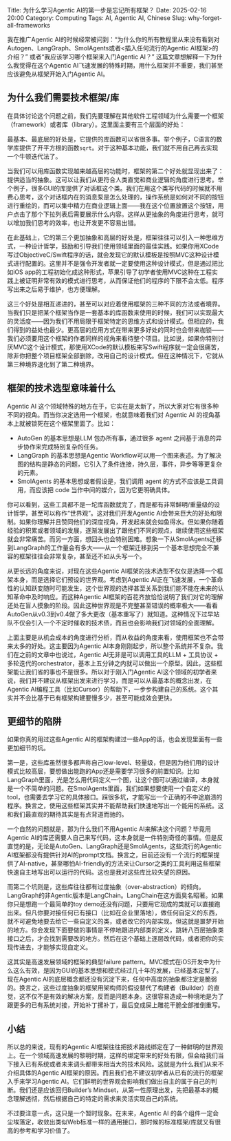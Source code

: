 Title: 为什么学习Agentic AI的第一步是忘记所有框架？
Date: 2025-02-16 20:00
Category: Computing
Tags: AI, Agentic AI, Chinese
Slug: why-forget-all-frameworks

我在推广Agentic AI的时候经常被问到：“为什么你的所有教程里从来没有看到对Autogen、LangGraph、SmolAgents或者<插入任何流行的Agentic AI框架>的介绍？” 或者“我应该学习哪个框架来入门Agentic AI？” 这篇文章想解释一下为什么我觉得在这个Agentic AI飞速发展的特殊时期，用什么框架并不重要，我们甚至应该避免从框架开始入门Agentic AI。

## 为什么我们需要技术框架/库

在具体讨论这个问题之前，我们先要理解在其他软件工程领域为什么需要一个框架（framework）或者库（library）。这里面主要有三个层面的好处：

最基本、最底层的好处是，它提供的库函数可以省很多事。举个例子，C语言的数学库提供了开平方根的函数`sqrt`。对于这种基本功能，我们就不用自己再去实现一个牛顿迭代法了。

当我们可以用库函数实现越来越高层的功能时，框架的第二个好处就显现出来了：提供适当的抽象。这可以让我们从更符合人类直觉和商业逻辑的角度进行思考。举个例子，很多GUI的库提供了对话框这个类。我们在用这个类写代码的时候就不用费心思考，这个对话框内在的消息泵是怎么处理的，操作系统是如何对不同的按钮进行重绘的，而可以集中精力在商业逻辑上面——我在这个位置放置这个按钮，用户点击了那个下拉列表后需要展示什么内容。这样从更抽象的角度进行思考，就可以增加我们思考的效率，也让开发更不容易出错。

在此基础上，它的第三个更加抽象和高层的好处是，框架往往可以引入一种思维方式，一种设计哲学，鼓励和引导我们使用领域里面的最佳实践。如果你用XCode写过ObjectiveC/Swift程序的话，就会发现它的默认模板是按照MVC这种设计模式进行配置的。这里并不是强令开发者就一定要使用这种设计模式，但是通过把比如iOS app的工程初始化成这种形式，苹果引导了初学者使用MVC这种在工程实践上被证明非常有效的模式进行思考，从而保证他们的程序的下限不会太低。程序写出来之后易于维护，也方便理解。

这三个好处是相互递进的，甚至可以对应着使用框架的三种不同的方法或者境界。当我们只是把某个框架当作是一套基本的库函数来使用的时候，我们可以实现最大的灵活度——因为我们不用局限于框架特定的思维方式和设计模式。但相应的，我们得到的益处也最少。更高层的应用方式在带来更多好处的同时也会带来枷锁——我们必须要用这个框架的作者同样的视角来看待整个项目。比如说，如果你特别讨厌MVC这个设计模式，那使用XCode的默认模板来写Swift程序就一定会很痛苦，除非你把整个项目框架全部删除，改用自己的设计模式。但在这种情况下，它就从第三种境界退化到了第二种境界。

## 框架的技术选型意味着什么

Agentic AI 这个领域特殊的地方在于，它实在是太新了，所以大家对它有很多种不同的视角。而当你决定选用一个框架，也就意味着我们对 Agentic AI 的视角基本上就被锁死在这个框架里面了。比如：

- AutoGen 的基本思想是LLM 包办所有事，通过很多 agent 之间基于消息的异步协作来完成特别复杂的任务。
- LangGraph 的基本思想是Agentic Workflow可以用一个图来表述。为了解决图的结构是静态的问题，它引入了条件连接，持久层，事件，异步等等更复杂的元素。
- SmolAgents 的基本思想或者假设是，我们调用 agent 的方式不应该是工具调用，而应该把 code 当作中间的媒介，因为它更明确具体。

你可以看到，这些工具都不是一坨库函数就完了，而是都有非常鲜明/重量级的设计哲学，甚至可以称作“世界观”。这对我们开发Agentic AI会带来巨大的好处和限制。如果你理解并且赞同他们的深度视角，开发起来就会如鱼得水。但如果你随着经验的积累或者领域的发展，逐渐发展出了跟他们不同的观点，继续使用这些框架就会非常痛苦。而另一方面，想回头也会特别困难。想象一下从SmolAgents迁移到LangGraph的工作量会有多大——从一个框架迁移到另一个基本思想完全不兼容的框架往往会非常复杂，甚至还不如从头写一个。

从更长远的角度来说，对现在这些Agentic AI框架的技术选型不仅仅是选择一个框架本身，而是选择它们预设的世界观。考虑到Agentic AI正在飞速发展，一个革命性的认知跃变随时可能发生，这个世界观的选择甚至关系到我们能不能在未来的认知革命中及时响应。而这种Agentic AI框架的百花齐放恰恰说明了我们对它的理解还处在盲人摸象的阶段。因此这种世界观是不完整甚至错误的概率极大——看看AutoGen从v0.3到v0.4做了多大更改（基本重写了）就知道。这种情况下过早站队不仅会引入一个不定时催收的技术债，而且也会影响我们对领域的全面理解。

上面主要是从机会成本的角度进行分析，而从收益的角度来看，使用框架也不会带来太多的好处。这主要因为Agentic AI本身刚刚起步，所以整个系统并不复杂。我们在之前的文章中也说过，Agentic AI无非是可以调用工具的LLM + 工具协议 + 多轮迭代的orchestrator，基本上五分钟之内就可以做出一个原型。因此，这些框架能让我们省的事也不是很多。所以对于刚入门Agentic AI这个领域的初学者来说，我们并不建议从框架出发来进行学习，而是可以从最基本的概念出发，在Agentic AI编程工具（比如Cursor）的帮助下，一步步构建自己的系统。这个其实并不会比基于已有框架构建要慢多少，甚至可能成效会更快。

## 更细节的陷阱

如果你真的用过这些Agentic AI的框架构建过一些App的话，也会发现里面有一些更加细节的坑。

第一是，这些库虽然很多都声称自己low-level、轻量级，但是因为他们用的设计模式比较高层，要想做出能跑的App还是需要学习很多的前置知识。比如LangGraph里面，光是怎么用代码定义一个图，让这个图可以通过编译，本身就是一个不简单的问题。在SmolAgents里面，我们如果想要使用一个自定义的tool，也需要去学习它的具体接口。踩很多坑，才能写出一个正确的不中途崩溃的程序。换言之，使用这些框架其实并不能帮助我们快速地写出一个能用的系统。这和我们最直观的期待其实是有点背道而驰的。

一个自然的问题就是，那为什么我们不用Agentic AI来解决这个问题？毕竟用Agentic AI的库还需要人自己来写代码，这本身就是一件特别奇怪的事情。但是反直觉的是，无论是AutoGen、LangGraph还是SmolAgents，这些流行的Agentic AI框架都没有提供针对AI的prompt文档。换言之，目前还没有一个流行的框架提供了AI-native，甚至哪怕AI-friendly的方法来让Cursor之类的工具利用这些框架快速自主地写出可以运行的代码。这也是我对这些库比较失望的原因。

而第二个坑则是，这些库往往都有过度抽象（over-abstraction）的倾向。LangGraph的非Agentic版本是LangChain。LangChain在这方面臭名昭著。如果你只是想跑一个最简单的toy demo还没有问题，只要用它现成的类就可以直接跑出来。但凡你要对接任何已有接口（比如在企业里落地），做任何自定义的东西，就不可避免地要去给它一些自定义的类，或者改它的内部实现。但这就是噩梦开始的地方。你会发现下面要做的事情是不停地跟进内部类的定义，跳转八百层抽象类接口之后，才会找到需要改的地方。然后在这个基础上逐层改代码，或者把你的实现传进去，才能够实现自定义。

这其实是高速发展领域的框架的典型failure pattern。MVC模式在iOS开发中为什么这么有效，是因为GUI的基本思想和模式经过几十年的发展，已经基本定型了。现在Agentic AI的底层概念都还没有沉淀下来，任何中高度的抽象都注定是脆弱的。换言之，这些过度抽象的框架用架构师的假设替代了构建者（Builder）的直觉，这不仅不是有效的解决方案，反而是问题本身。这很容易造成一种境地是为了跟更多的已有系统对接，开始补丁摞补丁，最后变成屎上雕花干脆全部推倒重写。

## 小结

所以总的来说，现有的Agentic AI框架往往把技术路线绑定在了一种鲜明的世界观上。在一个领域高速发展的黎明时期，这样的绑定带来的好处有限，但会给我们当下接入已有系统或者未来调头都带来相当大的技术风险。这就是为什么我们从来不介绍具体的Agentic AI框架的原因。而且我们也不建议初学者从已有的流行的框架入手来学习Agentic AI。它们鲜明的世界观会影响我们做出自主的属于自己的判断。我们还是应该回归Builder’s Mindset，从第一性原理出发，先把最基本的概念理解透彻，然后根据自己的特定的需求来灵活实现自己的系统。

不过要注意一点，这只是一个暂时现象。在未来，Agentic AI 的各个组件一定会尘埃落定，收敛出类似Web标准一样的通用接口，那时候的标准框架/库就又有很高的参考和学习价值了。

<script async data-uid="65448d4615" src="https://yage.kit.com/65448d4615/index.js"></script>